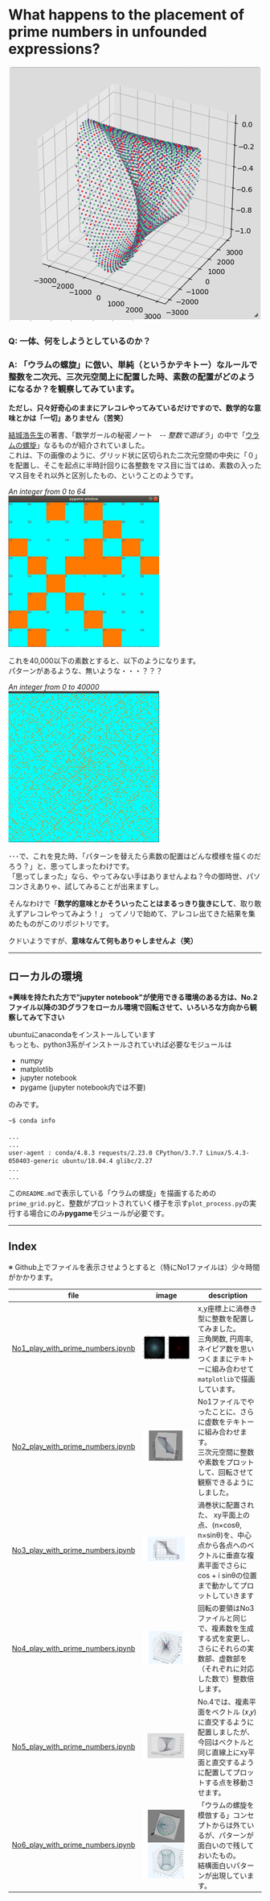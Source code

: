 # What happens to the placement of prime numbers in unfounded expressions?



![sample gif](./img/sample.gif)  

### Q: 一体、何をしようとしているのか？
### A: 「ウラムの螺旋」に倣い、単純（というかテキトー）なルールで整数を二次元、三次元空間上に配置した時、素数の配置がどのようになるか？を観察してみています。


**ただし、只々好奇心のままにアレコレやってみているだけですので、数学的な意味とかは「一切」ありません（苦笑）**  

[結城浩先生](https://www.hyuki.com/)の著書、「数学ガールの秘密ノート&emsp;-- _整数で遊ぼう_」の中で「[ウラムの螺旋](https://ja.wikipedia.org/wiki/%E3%82%A6%E3%83%A9%E3%83%A0%E3%81%AE%E8%9E%BA%E6%97%8B)」なるものが紹介されていました。  
これは、下の画像のように、グリッド状に区切られた二次元空間の中央に「０」を配置し、そこを起点に半時計回りに各整数をマス目に当てはめ、素数の入ったマス目をそれ以外と区別したもの、ということのようです。  

_An integer from 0 to 64_  
![grid Image 2](./img/re_grid_2.png)

これを40,000以下の素数とすると、以下のようになります。  
パターンがあるような、無いような・・・？？？  

_An integer from 0 to 40000_  
![grid Image 1](./img/re_grid_1.png)  

･･･で、これを見た時、「パターンを替えたら素数の配置はどんな模様を描くのだろう？」と、思ってしまったわけです。  
「思ってしまった」なら、やってみない手はありませんよね？今の御時世、パソコンさえありゃ、試してみることが出来ますし。  

そんなわけで「**数学的意味とかそういったことはまるっきり抜きにして**、取り敢えずアレコレやってみよう！」  ってノリで始めて、アレコレ出てきた結果を集めたものがこのリポジトリです。  

クドいようですが、**意味なんて何もありゃしませんよ（笑）**

---  

## ローカルの環境  

※**興味を持たれた方で"jupyter notebook"が使用できる環境のある方は、No.2ファイル以降の3Dグラフをローカル環境で回転させて、いろいろな方向から観察してみて下さい**  

ubuntuにanacondaをインストールしています  
もっとも、python3系がインストールされていれば必要なモジュールは
- numpy
- matplotlib
- jupyter notebook
- pygame (jupyter notebook内では不要)

のみです。
```
~$ conda info

...
...
user-agent : conda/4.8.3 requests/2.23.0 CPython/3.7.7 Linux/5.4.3-050403-generic ubuntu/18.04.4 glibc/2.27
...
...
```

この`README.md`で表示している「ウラムの螺旋」を描画するための`prime_grid.py`と、整数がプロットされていく様子を示す`plot_process.py`の実行する場合にのみ**pygame**モジュールが必要です。  

---  

## Index  

※ Github上でファイルを表示させようとすると（特にNo1ファイルは）少々時間がかかります。

| file | image |description |
| --- | --- | --- |
| [No1_play_with_prime_numbers.ipynb](No1_play_with_prime_numbers.ipynb)| ![file 01 image](./img/pict_file1.png)| x,y座標上に渦巻き型に整数を配置してみました。<br> 三角関数, 円周率, ネイピア数を思いつくままにテキトーに組み合わせて`matplotlib`で描画しています。|
| [No2_play_with_prime_numbers.ipynb](No2_play_with_prime_numbers.ipynb)| ![file 02 image](./img/pict_file2.png)|No1ファイルでやったことに、さらに虚数をテキトーに組み合わせます。<br>三次元空間に整数や素数をプロットして、回転させて観察できるようにしました。 |
| [No3_play_with_prime_numbers.ipynb](No3_play_with_prime_numbers.ipynb)| ![file 03 image](./img/pict_file3.png)| 渦巻状に配置された、 xy平面上の点、(n×cosθ, n×sinθ)を、中心点から各点へのベクトルに垂直な複素平面でさらにcos + i sinθの位置まで動かしてプロットしていきます |
| [No4_play_with_prime_numbers.ipynb](No4_play_with_prime_numbers.ipynb)| ![file 04 image](./img/pict_file4.png)| 回転の要領はNo3ファイルと同じで、複素数を生成する式を変更し、さらにそれらの実数部、虚数部を（それぞれに対応した数で）整数倍します。 |
| [No5_play_with_prime_numbers.ipynb](No5_play_with_prime_numbers.ipynb)| ![file 05 image](./img/pict_file5.png)| No.4では、複素平面をベクトル (𝑥,𝑦) に直交するように配置しましたが、今回はベクトルと同じ直線上にxy平面と直交するように配置してプロットする点を移動させます。 |
| [No6_play_with_prime_numbers.ipynb](No6_play_with_prime_numbers.ipynb)| ![file 06 image](./img/pict_file6_1.png) ![file 06 image](./img/pict_file6_2.png)| 「ウラムの螺旋を模倣する」コンセプトからは外ているが、パターンが面白いので残しておいたもの。<br>結構面白いパターンが出現しています。|
